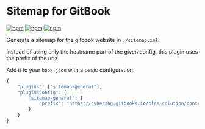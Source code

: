 # Sitemap for GitBook

[![npm](https://img.shields.io/npm/v/gitbook-plugin-sitemap-general.svg)](https://www.npmjs.com/package/gitbook-plugin-sitemap-general)
[![npm](https://img.shields.io/npm/dt/gitbook-plugin-sitemap-general.svg)](https://www.npmjs.com/package/gitbook-plugin-sitemap-general)
[![npm](https://img.shields.io/npm/l/gitbook-plugin-sitemap-general.svg)](https://www.npmjs.com/package/gitbook-plugin-sitemap-general)

Generate a sitemap for the gitbook website in `./sitemap.xml`.

Instead of using only the hostname part of the given config, this plugin uses the prefix of the urls.

Add it to your `book.json` with a basic configuration:

```js
{
    "plugins": ["sitemap-general"],
    "pluginsConfig": {
        "sitemap-general": {
            "prefix": "https://cyberzhg.gitbooks.io/clrs_solution/content/"
        }
    }
}
```

